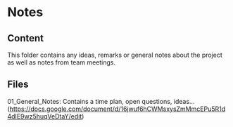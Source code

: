# Notes
## Content
This folder contains any ideas, remarks or general notes about the project as well as notes from team meetings.

## Files
01_General_Notes: Contains a time plan, open questions, ideas... (https://docs.google.com/document/d/16jwuf6hCWMsxysZmMmcEPu5R1d4dIE9wz5huqVeDtaY/edit)

                          
